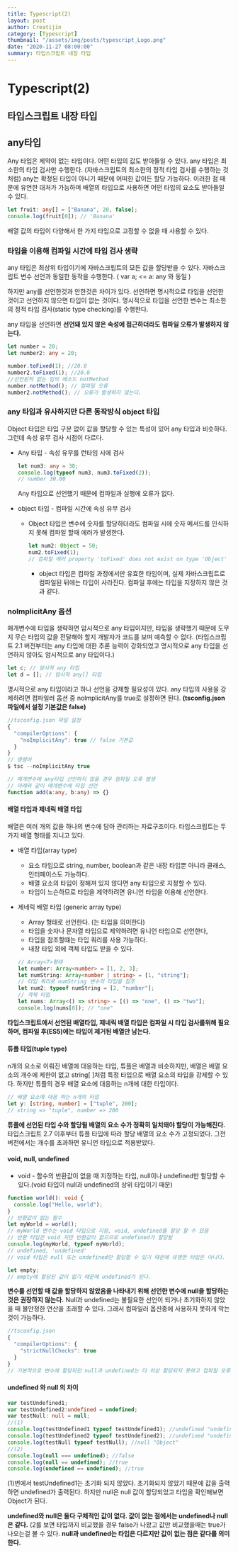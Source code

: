 ```yaml
---
title: Typescript(2)
layout: post
author: Creatijin
category: [Typescript]
thumbnail: "/assets/img/posts/typescript_Logo.png"
date: "2020-11-27 08:00:00"
summary: 타입스크립트 내장 타입
---
```


# Typescript(2)

## 타입스크립트 내장 타입

## any타입

Any 타입은 제약이 없는 타입이다. 어떤 타입의 값도 받아들일 수 있다. any 타입은 최소한의 타입 검사만 수행한다. (자바스크립트의 최소한의 정적 타입 검사를 수행하는 것처럼)
any는 확정된 타입이 아니기 때문에 어떠한 값이든 할당 가능하다. 이러한 점 때문에 유연한 대처가 가능하며 배열의 타입으로 사용하면 어떤 타입의 요소도 받아들일 수 있다.

```typescript
let fruit: any[] = ["Banana", 20, false];
console.log(fruit[0]); // 'Banana'
```

배열 값의 타입이 다양해서 한 가지 타입으로 고정할 수 없을 때 사용할 수 있다.

### 타입을 이용해 컴파일 시간에 타입 검사 생략

any 타입은 최상위 타입이기에 자바스크립트의 모든 값을 할당받을 수 있다. 자바스크립트 변수 선언과 동일한 동작을 수행한다. ( var a; <= a: any 와 동일 )

하지만 any를 선언한것과 안한것은 차이가 있다.
선언하면 명시적으로 타입을 선언한 것이고 선언하지 않으면 타입이 없는 것이다.
명시적으로 타입을 선언한 변수는 최소한의 정적 타입 검사(static type checking)를 수행한다.

any 타입을 선언하면 **선언돼 있지 않은 속성에 접근하더라도 컴파일 오류가 발생하지 않는다.**

```typescript
let number = 20;
let number2: any = 20;

number.toFixed(1); //20.0
number2.toFixed(1); //20.0
//선언된적 없는 임의 메소드 notMethod
number.notMethod(); // 컴파일 오류
number2.notMethod(); // 오류가 발생하지 않는다.
```

### any 타입과 유사하지만 다른 동작방식 object 타입

Object 타입은 타입 구분 없이 값을 할당할 수 있는 특성이 있어 any 타입과 비슷하다. 그런데 속성 유무 검사 시점이 다르다.

- Any 타입 - 속성 유무를 런타임 시에 검사

  ```typescript
  let num3: any = 30;
  console.log(typeof num3, num3.toFixed(2));
  // number 30.00
  ```

  Any 타입으로 선언했기 때문에 컴파일과 실행에 오류가 없다.

- object 타입 - 컴파일 시간에 속성 유무 검사

  - Object 타입은 변수에 숫자를 할당하더라도 컴파일 시에 숫자 메서드를 인식하지 못해 컴파일 할때 에러가 발생한다.

    ```typescript
    let num2: Object = 50;
    num2.toFixed(1);
    // 컴파일 에러 property 'toFixed' does not exist on type 'Object'
    ```

    - object 타입은 컴파일 과정에서만 유효한 타임이며, 실제 자바스크립트로 컴파일된 뒤에는 타입이 사라진다. 컴파일 후에는 타입을 지정하지 않은 것과 같다.

### noImplicitAny 옵션

매개변수에 타입을 생략하면 암시적으로 any 타입이지만, 타입을 생략했기 때문에 도무지 무슨 타입의 값을 전달해야 할지 개발자가 코드를 보며 예측할 수 없다. (타입스크립트 2.1 버전부터는 any 타입에 대한 추론 능력이 강화되었고 명시적으로 any 타입을 선언하지 않아도 암시적으로 any 타입이다.)

```typescript
let c; // 암시적 any 타입
let d = []; // 암시적 any[] 타입
```

명시적으로 any 타입이라고 하나 선언을 강제할 필요성이 있다. any 타입의 사용을 강제하려면 컴파일러 옵션 중 nolmplicitAny를 true로 설정하면 된다. **(tsconfig.json 파일에서 설정 기본값은 false)**

```typescript
//tsconfig.json 파일 설정
{
  "compilerOptions": {
    "noImplicitAny": true // false 기본값
  }
}
// 명령어
$ tsc --noImplicitAny true

// 매개변수에 any타입 선언하지 않을 경우 컴파일 오류 발생
// 아래와 같이 매개변수에 타입 선언
function add(a:any, b:any) => {}
```

#### 배열 타입과 제네릭 배열 타입

배열은 여러 개의 값을 하나의 변수에 담아 관리하는 자료구조이다. 타입스크립트는 두 가지 배열 형태를 지니고 있다.

- 배열 타입(array type)
  - 요소 타입으로 string, number, boolean과 같은 내장 타입뿐 아니라 클래스, 인터페이스도 가능하다.
  - 배열 요소의 타입이 정해져 있지 않다면 any 타입으로 지정할 수 있다.
  - 타입이 느슨하므로 타입을 제약하려면 유니언 타입을 이용해 선언한다.
- 제네릭 배열 타입 (generic array type)

  - Array<T> 형태로 선언한다. (<T>는 타입을 의미한다)
  - 타입을 숫자나 문자열 타입으로 제약하려면 유니언 타입으로 선언한다,
  - 타입을 참조할떄는 타입 쿼리를 사용 가능하다.
  - 내장 타입 외에 객체 타입도 받을 수 있다.

  ```typescript
  // Array<T>형태
  let number: Array<number> = [1, 2, 3];
  let numString: Array<number | string> = [1, "string"];
  // 타입 쿼리로 numString 변수의 타입을 참조
  let num2: typeof numString = [2, "number"];
  // 객체 타입
  let nums: Array<() => string> = [() => "one", () => "two"];
  console.log(nums[0]); // "one"
  ```

**타입스크립트에서 선언된 배열타입, 제네릭 배열 타입은 컴파일 시 타입 검사를위해 필요하며, 컴파일 후(ES5)에는 타입이 제거된 배열만 남는다.**

#### 튜플 타입(tuple type)

n개의 요소로 이뤄진 배열에 대응하는 타입, 튜플은 배열과 비슷하지만, 배열은 배열 요소의 개수에 제한이 없고 string[ ]처럼 특정 타입으로 배열 요소의 타입을 강제할 수 있다. 하지만 튜플의 경우 배열 요소에 대응하는 n개에 대한 타입이다.

```typescript
// 배열 요소에 대응 하는 n개의 타입
let y: [string, number] = ["tuple", 200];
// string => "tuple", number => 200
```

**튜플에 선언된 타입 수와 할당될 배열의 요소 수가 정확히 일치돼야 할당이 가능해진다.**
타입스크립트 2.7 이후부터 튜플 타입에 따라 할당 배열의 요소 수가 고정되었다. 그전 버전에서는 개수를 초과하면 유니언 타입으로 적용받았다.

#### void, null, undefined

- void - 함수의 반환값이 없을 때 지정하는 타입, null이나 undefined만 할당할 수 있다.(void 타입이 null과 undefined의 상위 타입이기 때문)

```typescript
function world(): void {
  console.log("Hello, world");
}
// 반환값이 없는 함수
let myWorld = world();
// myWorld 변수는 void 타입으로 지정, void, undefined를 할당 할 수 있음
// 반환 타입은 void 지만 반환값이 없으므로 undefined가 할당됨
console.log(myWorld, typeof myWorld);
// undefined, 'undefined'
// void 타입은 null 또는 undefined만 할당할 수 있기 때문에 유영한 타입은 아니다.

let empty;
// empty에 할당된 값이 없기 때문에 undefined가 된다.
```

**변수를 선언할 때 값을 할당하지 않았음을 나타내기 위해 선언한 변수에 null을 할당하는 것은 권장하지 않는다.**
Null과 undefined는 불필요한 선언이 되거나 초기화하지 않았을 때 불안정한 연산을 초래할 수 있다.
그래서 컴파일러 옵션중에 사용하지 못하게 막는것이 가능하다.

```typescript
//tsconfig.json
{
  "compilerOptions": {
    "strictNullChecks": true
  }
}
// 기본적으로 변수에 할당되던 null과 undefined는 더 이상 할당되지 못하고 컴파일 오류가 발생한다.
```

#### undefined 와 null 의 차이

```typescript
var testUndefined1;
var testUndefined2:undefined = undefined;
var testNull: null = null;
//(1)
console.log(testUndefined1 typeof testUndefined1); //undefined "undefined"
console.log(testUndefined2 typeof testUndefined2); //undefined "undefined"
console.log(testNull typeof testNull); //null "Object"
//(2)
console.log(null === undefined); //false
console.log(null == undefined); //true
console.log(undefined == undefined); //true
```

(1)번에서 testUndefined1는 초기화 되지 않았다. 초기화되지 않았기 때문에 값을 출력하면 undefined가 출력된다. 하지만 null은 null 값이 할당되었고 타입을 확인해보면 Object가 된다.

**undefined와 null은 둘다 구체적인 값이 없다. 값이 없는 점에서는 undefined나 null은 같다.** (2를 보면 타입까지 비교했을 경우 false가 나왔고 값만 비교했을때는 true가 나오는걸 볼 수 있다. **null과 undefined는 타입은 다르지만 값이 없는 점은 같다를 의미한다.**
